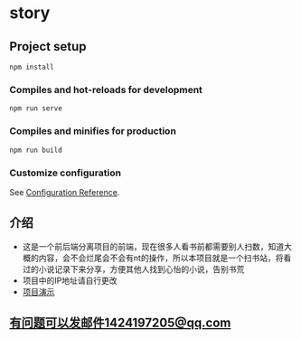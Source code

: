 # story

## Project setup
```
npm install
```

### Compiles and hot-reloads for development
```
npm run serve
```

### Compiles and minifies for production
```
npm run build
```

### Customize configuration
See [Configuration Reference](https://cli.vuejs.org/config/).

## 介绍
- 这是一个前后端分离项目的前端，现在很多人看书前都需要别人扫数，知道大概的内容，会不会烂尾会不会有nt的操作，所以本项目就是一个扫书站，将看过的小说记录下来分享，方便其他人找到心怡的小说，告别书荒
- 项目中的IP地址请自行更改
- [项目演示](http://39.107.68.86:8080/novel/home)

## 有问题可以发邮件1424197205@qq.com
